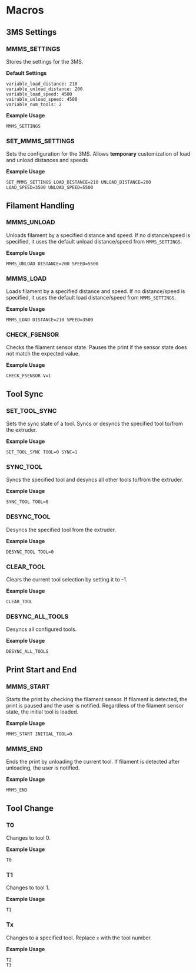 # Macros

## 3MS Settings

### MMMS_SETTINGS
Stores the settings for the 3MS.

**Default Settings**

```
variable_load_distance: 210
variable_unload_distance: 200
variable_load_speed: 4500
vairable_unload_speed: 4500
variable_num_tools: 2
```

**Example Usage**

```
MMMS_SETTINGS
```

### SET_MMMS_SETTINGS
Sets the configuration for the 3MS. Allows **temporary** customization of load and unload distances and speeds

**Example Usage**

```
SET_MMMS_SETTINGS LOAD_DISTANCE=210 UNLOAD_DISTANCE=200 LOAD_SPEED=3500 UNLOAD_SPEED=5500
```

## Filament Handling

### MMMS_UNLOAD
Unloads filament by a specified distance and speed. If no distance/speed is specified, it uses the default unload distance/speed from `MMMS_SETTINGS`.

**Example Usage**

```
MMMS_UNLOAD DISTANCE=200 SPEED=5500
```

### MMMS_LOAD
Loads filament by a specified distance and speed. If no distance/speed is specified, it uses the default load distance/speed from `MMMS_SETTINGS`.

**Example Usage**

```
MMMS_LOAD DISTANCE=210 SPEED=3500
```

### CHECK_FSENSOR
Checks the filament sensor state. Pauses the print if the sensor state does not match the expected value.

**Example Usage**

```
CHECK_FSENSOR V=1
```

## Tool Sync

### SET_TOOL_SYNC
Sets the sync state of a tool. Syncs or desyncs the specified tool to/from the extruder.

**Example Usage**

```
SET_TOOL_SYNC TOOL=0 SYNC=1
```

### SYNC_TOOL
Syncs the specified tool and desyncs all other tools to/from the extruder.

**Example Usage**

```
SYNC_TOOL TOOL=0
```

### DESYNC_TOOL
Desyncs the specified tool from the extruder.

**Example Usage**

```
DESYNC_TOOL TOOL=0
```

### CLEAR_TOOL
Clears the current tool selection by setting it to -1.

**Example Usage**

```
CLEAR_TOOL
```

### DESYNC_ALL_TOOLS
Desyncs all configured tools.

**Example Usage**

```
DESYNC_ALL_TOOLS
```

## Print Start and End

### MMMS_START
Starts the print by checking the filament sensor. If filament is detected, the print is paused and the user is notified. Regardless of the filament sensor state, the initial tool is loaded.

**Example Usage**

```
MMMS_START INITIAL_TOOL=0
```

### MMMS_END
Ends the print by unloading the current tool. If filament is detected after unloading, the user is notified.

**Example Usage**

```
MMMS_END
```

## Tool Change

### T0
Changes to tool 0.

**Example Usage**

```
T0
```

### T1
Changes to tool 1.

**Example Usage**

```
T1
```

### Tx
Changes to a specified tool. Replace `x` with the tool number.

**Example Usage**

```
T2
T3
```